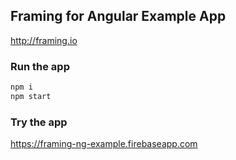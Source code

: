 ## Framing for Angular Example App

http://framing.io

### Run the app

```bash
npm i
npm start
```
### Try the app

https://framing-ng-example.firebaseapp.com